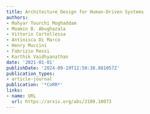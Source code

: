 ```yaml
---
title: Architecture Design for Human-Driven Systems
authors:
- Mahyar Tourchi Moghaddam
- Moamin B. Abughazala
- Vittorio Cortellessa
- Antinisca Di Marco
- Henry Muccini
- Fabrizio Rossi
- Karthik Vaidhyanathan
date: '2021-01-01'
publishDate: '2024-09-19T12:50:38.881057Z'
publication_types:
- article-journal
publication: '*CoRR*'
links:
- name: URL
  url: https://arxiv.org/abs/2109.10073
---
```

